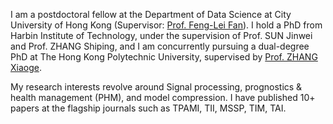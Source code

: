 
I am a postdoctoral fellow at the Department of Data Science at City University of Hong Kong (Supervisor: [Prof. Feng-Lei Fan](https://fengleifan.github.io/Feng-Lei.Fan.github.io/about.html)). I hold a PhD from Harbin Institute of Technology, under the supervision of Prof. SUN Jinwei and Prof. ZHANG Shiping, and I am concurrently pursuing a dual-degree PhD at The Hong Kong Polytechnic University, supervised by [Prof. ZHANG Xiaoge](https://xiaogezhang.com/).

My research interests revolve around Signal processing, prognostics & health management (PHM), and model compression. I have published 10+ papers at the flagship journals such as TPAMI, TII, MSSP, TIM, TAI. 

